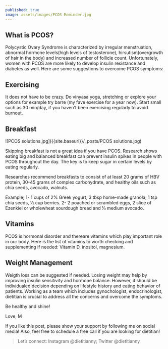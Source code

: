 ```yaml
---
published: true
image: assets/images/PCOS Reminder.jpg
---
```


##  What is PCOS?

Polycystic Ovary Syndrome is characterized by irregular menstruation, abnormal hormone levels(high levels of testosterone), hirsutism(overgrowth of hair in the body) and increased number of follicle count. Unfortunately, women with PCOS are more likely to develop insulin resistance and diabetes as well. Here are some suggestions to overcome PCOS symptoms:


## Exercising

It does not have to be crazy. Do vinyasa yoga, stretching or explore your options for example try barre (my fave exercise for a year now). Start small such as 30 min/day, if you haven’t been exercising regularly to avoid burnout.


## Breakfast

![PCOS solutions.jpg]({{site.baseurl}}/_posts/PCOS solutions.jpg)

Skipping breakfast is not a great idea if you have PCOS. Research shows eating big and balanced breakfast can prevent insulin spikes in people with PCOS throughout the day. The key is to keep sugar in certain levels by eating regularly.

Researches recommend breakfasts to consist of at least 20 grams of HBV protein, 30-45 grams of complex carbohydrate, and healthy oils such as chia seeds, avocado, walnuts.

Example;
1- 1 cups of 2% Greek yogurt, 3 tbsp home-made granola, 1 tsp chia seeds, ½ cup berries.
2- 2 poached or scrambled eggs, 2 slice of Ezenkiel or wholewheat sourdough bread and ⅓ medium avocado.

## Vitamins

PCOS is hormonal disorder and thereare vitamins which play important role in our body. Here is the list of vitamins to worth checking and supplementing if needed: Vitamin D, inositol, magnesium.

## Weight Management

Weigth loss can be suggested if needed. Losing weight may help by improving insulin sensitivity and hormone balance. However, it should be individualed decision depending on lifestyle history and eating behavior of patients. Working as a team which includes gynochologist, endocrinologist, dietitian is crucial to address all the concerns and overcome the symptoms.

Be healthy and shine!

Love,
M

If you like this post, please show your support by following me on social media! Also, feel free to schedule a free call if you are looking for dietitian! 

> Let’s connect: Instagram @dietitianny; Twitter @dietitianny
